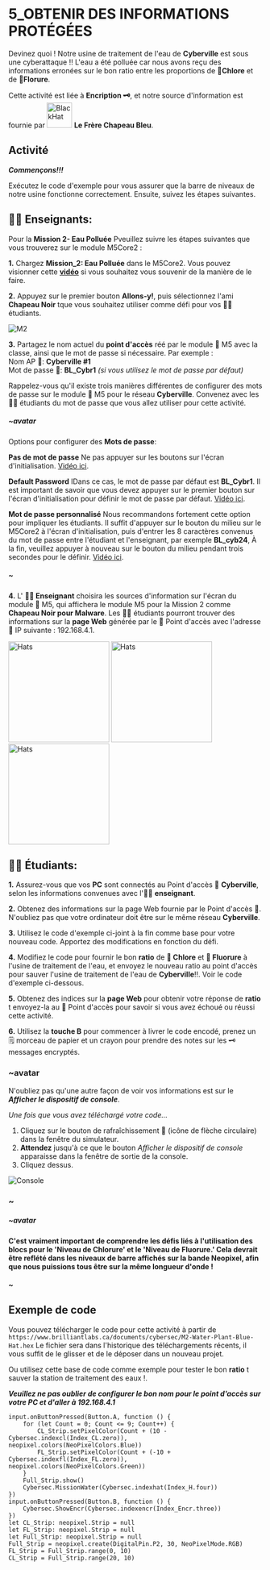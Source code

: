 # 5_OBTENIR DES INFORMATIONS PROTÉGÉES

Devinez quoi ! Notre usine de traitement de l'eau de __Cyberville__ est sous une cyberattaque !! L'eau a été polluée car nous avons reçu des informations erronées sur le bon ratio entre les proportions de __🧪Chlore__ et de __🧪Florure__.

Cette activité est liée à __Encription 🗝️__, et notre source d'information est fournie par <img src="https://github.com/Brilliant-Labs/code.bl/blob/code_alpha/packaged/docs/static/mb/projects/bboard-tutorials-cyberville/ValuableData/3_Get_Secure_Information/BlackHat.png?raw=true" alt="BlackHat" title="Chapeau Bleu" width="50"/> __Le Frère Chapeau Bleu__.
## Activité
__*Commençons!!!*__

Exécutez le code d'exemple pour vous assurer que la barre de niveaux de notre usine fonctionne correctement. Ensuite, suivez les étapes suivantes.  

## __🧑‍🏫 Enseignants:__

Pour la __Mission 2- Eau Polluée__ Pveuillez suivre les étapes suivantes que vous trouverez sur le module M5Core2 :

__1.__ Chargez __Mission_2: Eau Polluée__ dans le M5Core2. Vous pouvez visionner cette [__vidéo__](https://drive.google.com/file/d/10wwarSBpShICwBmd_FT7_MREetXONrN8/view?usp=sharing) si vous souhaitez vous souvenir de la manière de le faire.

__2.__ Appuyez sur le premier bouton __Allons-y!__, puis sélectionnez l'ami  __Chapeau Noir__ tque vous souhaitez utiliser comme défi pour vos 🧑‍🎓 étudiants. 

![M2](https://github.com/Brilliant-Labs/code.bl/blob/code_alpha/packaged/docs/static/mb/projects/bboard-tutorials-cyberville/ValuableData/2_Get_Reliable_Information/M2_FR.png?raw=true "Mission 2")  

__3.__ Partagez le nom actuel du __point d'accès__ réé par le module 📳 M5 avec la classe, ainsi que le mot de passe si nécessaire. Par exemple :  
        Nom AP 📳: __Cyberville #1__  
        Mot de passe 🔑: __BL_Cybr1__ *(si vous utilisez le mot de passe par défaut)*

Rappelez-vous qu'il existe trois manières différentes de configurer des mots de passe sur le module 📳 M5 pour le réseau __Cyberville__. Convenez avec les 🧑‍🎓 étudiants du mot de passe que vous allez utiliser pour cette activité. 

##### ~avatar
Options pour configurer des __Mots de passe__:

__Pas de mot de passe__ Ne pas appuyer sur les boutons sur l'écran d'initialisation. [Vidéo ici](https://www.canva.com/design/DAGJhwOPNfA/C7i4j-8NuAyaVB4WW4ZQLg/watch?utm_content=DAGJhwOPNfA&utm_campaign=designshare&utm_medium=link&utm_source=editor). 

__Default Password__ IDans ce cas, le mot de passe par défaut est __BL_Cybr1__. Il est important de savoir que vous devez appuyer sur le premier bouton sur l'écran d'initialisation pour définir le mot de passe par défaut. [Vidéo ici](https://www.canva.com/design/DAGJh3x2cWc/WLy_dI8ckApegcX8nVluYw/watch?utm_content=DAGJh3x2cWc&utm_campaign=designshare&utm_medium=link&utm_source=editor). 

__Mot de passe personnalisé__ Nous recommandons fortement cette option pour impliquer les étudiants. Il suffit d'appuyer sur le bouton du milieu sur le M5Core2 à l'écran d'initialisation, puis d'entrer les 8 caractères convenus du mot de passe entre l'étudiant et l'enseignant, par exemple __BL_cyb24__, À la fin, veuillez appuyer à nouveau sur le bouton du milieu pendant trois secondes pour le définir. [Vidéo ici](https://www.canva.com/design/DAGJhzixXtc/zuFnnSe0t3ZZR298o1uEjg/watch?utm_content=DAGJhzixXtc&utm_campaign=designshare&utm_medium=link&utm_source=editor). 
##### ~

__4.__  L' __🧑‍🏫 Enseignant__ choisira les sources d'information sur l'écran du module 📳 M5, qui affichera le module M5 pour la Mission 2 comme __Chapeau Noir pour Malware__.  Les 🧑‍🎓 étudiants pourront trouver des informations sur la __page Web__ générée par le 📳 Point d'accès avec l'adresse 📮 IP suivante : 192.168.4.1.

<img src="https://github.com/Brilliant-Labs/code.bl/blob/code_alpha/packaged/docs/static/mb/projects/bboard-tutorials-cyberville/ValuableData/3_Get_Secure_Information/Hats.jpeg?raw=true" alt="Hats" title="Hats" width="200" />

<img src="https://github.com/Brilliant-Labs/code.bl/blob/code_alpha/packaged/docs/static/mb/projects/bboard-tutorials-cyberville/ValuableData/3_Get_Secure_Information/arrow.png?raw=true" alt="Hats" title="Hats" width="200" />

<img src="https://github.com/Brilliant-Labs/code.bl/blob/code_alpha/packaged/docs/static/mb/projects/bboard-tutorials-cyberville/ValuableData/3_Get_Secure_Information/M2D.png?raw=true" alt="Hats" title="Hats" width="200" />

## __🧑‍🎓 Étudiants:__

__1.__ Assurez-vous que vos __PC__ sont connectés au Point d'accès 📳 __Cyberville__, selon les informations convenues avec l'🧑‍🏫 __enseignant__.

__2.__ Obtenez des informations sur la page Web fournie par le Point d'accès 📳. N'oubliez pas que votre ordinateur doit être sur le même réseau __Cyberville__.  

__3.__ Utilisez le code d'exemple ci-joint à la fin comme base pour votre nouveau code. Apportez des modifications en fonction du défi.

__4.__ Modifiez le code pour fournir le bon __ratio__ de __🧪 Chlore__ et __🧪 Fluorure__ à l'usine de traitement de l'eau, et envoyez le nouveau ratio au point d'accès pour sauver l'usine de traitement de l'eau de __Cyberville__!!.  Voir le code d'exemple ci-dessous. 

__5.__ Obtenez des indices sur la __page Web__ pour obtenir votre réponse de __ratio__ t envoyez-la au 📳 Point d'accès pour savoir si vous avez échoué ou réussi cette activité.

__6.__ Utilisez la __touche B__ pour commencer à livrer le code encodé, prenez un 🗒️ morceau de papier et un crayon pour prendre des notes sur les 🗝️ messages encryptés. 

### ~avatar
N'oubliez pas qu'une autre façon de voir vos informations est sur le __*Afficher le dispositif de console*__.

*Une fois que vous avez téléchargé votre code...*
1. Cliquez sur le bouton de rafraîchissement 🔄 (icône de flèche circulaire) dans la fenêtre du simulateur.
2. __Attendez__  jusqu'à ce que le bouton *Afficher le dispositif de console* apparaisse dans la fenêtre de sortie de la console.
3. Cliquez dessus.

![Console](https://github.com/Brilliant-Labs/code.bl/blob/code_alpha/packaged/docs/static/mb/projects/bboard-tutorials-cyberville/Networking/2_MAC_IP/Console_FR.png?raw=true "Console Device")
### ~

##### ~avatar
__C'est vraiment important de comprendre les défis liés à l'utilisation des blocs pour le 'Niveau de Chlorure' et le 'Niveau de Fluorure.' Cela devrait être reflété dans les niveaux de barre affichés sur la bande Neopixel, afin que nous puissions tous être sur la même longueur d'onde !__
##### ~

## Exemple de code

Vous pouvez télécharger le code pour cette activité à partir de `https://www.brilliantlabs.ca/documents/cybersec/M2-Water-Plant-Blue-Hat.hex`  Le fichier sera dans l'historique des téléchargements récents, il vous suffit de le glisser et de le déposer dans un nouveau projet.


Ou utilisez cette base de code comme exemple pour tester le bon __ratio__ t sauver la station de traitement des eaux !.

__*Veuillez ne pas oublier de configurer le bon nom pour le point d'accès sur votre PC et d'aller à 192.168.4.1*__

```blocks
input.onButtonPressed(Button.A, function () {
    for (let Count = 0; Count <= 9; Count++) {
        CL_Strip.setPixelColor(Count + (10 - Cybersec.indexcl(Index_CL.zero)), neopixel.colors(NeoPixelColors.Blue))
        FL_Strip.setPixelColor(Count + (-10 + Cybersec.indexfl(Index_FL.zero)), neopixel.colors(NeoPixelColors.Green))
    }
    Full_Strip.show()
    Cybersec.MissionWater(Cybersec.indexhat(Index_H.four))
})
input.onButtonPressed(Button.B, function () {
    Cybersec.ShowEncr(Cybersec.indexencr(Index_Encr.three))
})
let CL_Strip: neopixel.Strip = null
let FL_Strip: neopixel.Strip = null
let Full_Strip: neopixel.Strip = null
Full_Strip = neopixel.create(DigitalPin.P2, 30, NeoPixelMode.RGB)
FL_Strip = Full_Strip.range(0, 10)
CL_Strip = Full_Strip.range(20, 10)

```
